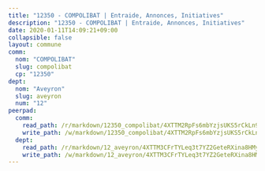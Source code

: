 ```yaml
---
title: "12350 - COMPOLIBAT | Entraide, Annonces, Initiatives"
description: "12350 - COMPOLIBAT | Entraide, Annonces, Initiatives"
date: 2020-01-11T14:09:21+09:00
collapsible: false
layout: commune
comm:
  nom: "COMPOLIBAT"
  slug: compolibat
  cp: "12350"
dept:
  nom: "Aveyron"
  slug: aveyron
  num: "12"
peerpad:
  comm:
    read_path: /r/markdown/12350_compolibat/4XTTM2RpFs6mbYzjsUKS5rCkLn9dfJNjt7RRQtbfJLVEAcnaB
    write_path: /w/markdown/12350_compolibat/4XTTM2RpFs6mbYzjsUKS5rCkLn9dfJNjt7RRQtbfJLVEAcnaB-K3TgU5ZXJsnHfQbmnCuWWoNzZo3Vjgu3zDJud12trRoLBkeh4SjX8AXKr6GVHXePnRjGGBUuJxXJkwBZa1droNmCXJhCmU92iXqN1mxhP1YgtoMT1xmFMXfC4S7C1CgkRXbQMYkP
  dept:
    read_path: /r/markdown/12_aveyron/4XTTM3CFrTYLeq3t7YZ2GeteRXina8HMy585xLdATaEm28gJq
    write_path: /w/markdown/12_aveyron/4XTTM3CFrTYLeq3t7YZ2GeteRXina8HMy585xLdATaEm28gJq-K3TgUfu3tdsvnJNzfCjLcQBm4uQ83gag77qnaAo9pjUvbpQyfAVAxJdyULKffeJFVcGHHVraYZNVQhiGBeBUKBFLy2Vr8dapgU6tQCmoJQ6dgnoqRGmK9bSxqhW9VArfxRuTPcgV
---
```



